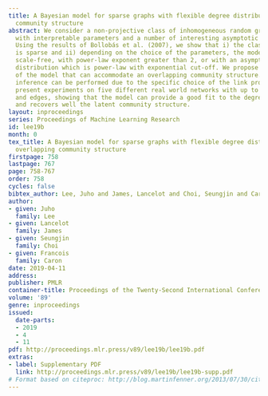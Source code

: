 ```yaml
---
title: A Bayesian model for sparse graphs with flexible degree distribution and overlapping
  community structure
abstract: We consider a non-projective class of inhomogeneous random graph models
  with interpretable parameters and a number of interesting asymptotic properties.
  Using the results of Bollobás et al. (2007), we show that i) the class of models
  is sparse and ii) depending on the choice of the parameters, the model is either
  scale-free, with power-law exponent greater than 2, or with an asymptotic degree
  distribution which is power-law with exponential cut-off. We propose an extension
  of the model that can accommodate an overlapping community structure. Scalable posterior
  inference can be performed due to the specific choice of the link probability. We
  present experiments on five different real world networks with up to 100,000 nodes
  and edges, showing that the model can provide a good fit to the degree distribution
  and recovers well the latent community structure.
layout: inproceedings
series: Proceedings of Machine Learning Research
id: lee19b
month: 0
tex_title: A Bayesian model for sparse graphs with flexible degree distribution and
  overlapping community structure
firstpage: 758
lastpage: 767
page: 758-767
order: 758
cycles: false
bibtex_author: Lee, Juho and James, Lancelot and Choi, Seungjin and Caron, Francois
author:
- given: Juho
  family: Lee
- given: Lancelot
  family: James
- given: Seungjin
  family: Choi
- given: Francois
  family: Caron
date: 2019-04-11
address: 
publisher: PMLR
container-title: Proceedings of the Twenty-Second International Conference on Artificial Intelligence and Statistics
volume: '89'
genre: inproceedings
issued:
  date-parts:
  - 2019
  - 4
  - 11
pdf: http://proceedings.mlr.press/v89/lee19b/lee19b.pdf
extras:
- label: Supplementary PDF
  link: http://proceedings.mlr.press/v89/lee19b/lee19b-supp.pdf
# Format based on citeproc: http://blog.martinfenner.org/2013/07/30/citeproc-yaml-for-bibliographies/
---
```

